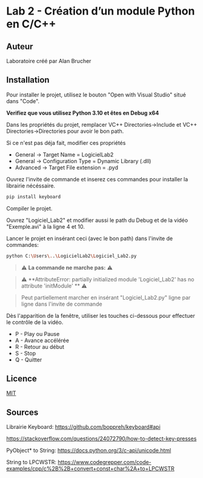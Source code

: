 # Lab 2 - Création d’un module Python en C/C++

## Auteur

Laboratoire créé par Alan Brucher

## Installation

Pour installer le projet, utilisez le bouton "Open with Visual Studio" situé dans "Code".

**Verifiez que vous utilisez Python 3.10 et êtes en Debug x64**

Dans les propriétés du projet, remplacer VC++ Directories->Include et VC++ Directories->Directories pour avoir le bon path.

Si ce n'est pas déja fait, modifier ces propriétés

- General -> Target Name = LogicielLab2
- General -> Configuration Type = Dynamic Library (.dll)
- Advanced -> Target File extension = .pyd

Ouvrez l'invite de commande et inserez ces commandes pour installer la librairie nécéssaire.

```bash
pip install keyboard
```

Compiler le projet.

Ouvrez "Logiciel_Lab2" et modifier aussi le path du Debug et de la vidéo "Exemple.avi" à la ligne 4 et 10.

Lancer le projet en insérant ceci (avec le bon path) dans l'invite de commandes:

```bash
python C:\Users\..\LogicielLab2\Logiciel_Lab2.py
```
> :warning: **La commande ne marche pas:** :warning:

> :warning: **AttributeError: partially initialized module 'Logiciel_Lab2' has no attribute 'initModule' ** :warning:

> Peut partiellement marcher en insérant "Logiciel_Lab2.py" ligne par ligne dans l'invite de commande

Dès l'apparition de la fenêtre, utiliser les touches ci-dessous pour effectuer le contrôle de la vidéo.

- P - Play ou Pause
- A - Avance accélérée
- R - Retour au début
- S - Stop
- Q - Quitter 

## Licence

[MIT](https://choosealicense.com/licenses/mit/)

## Sources 

Librairie Keyboard: https://github.com/boppreh/keyboard#api

https://stackoverflow.com/questions/24072790/how-to-detect-key-presses

PyObject* to String: https://docs.python.org/3/c-api/unicode.html

String to LPCWSTR: https://www.codegrepper.com/code-examples/cpp/c%2B%2B+convert+const+char%2A+to+LPCWSTR
